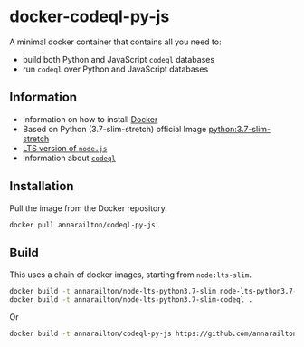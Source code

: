 # docker-codeql-py-js

A minimal docker container that contains all you need to:

* build both Python and JavaScript `codeql` databases 
* run `codeql` over Python and JavaScript databases

## Information

* Information on how to install [Docker](https://www.docker.com/)
* Based on Python (3.7-slim-stretch) official Image [python:3.7-slim-stretch](https://hub.docker.com/_/python/) 
* [LTS version of `node.js`](https://hub.docker.com/_/node)
* Information about [`codeql`](https://securitylab.github.com/tools/codeql)

## Installation

Pull the image from the Docker repository.

```bash
docker pull annarailton/codeql-py-js
```

## Build

This uses a chain of docker images, starting from `node:lts-slim`. 
```bash
docker build -t annarailton/node-lts-python3.7-slim node-lts-python3.7-slim
docker build -t annarailton/node-lts-python3.7-slim-codeql .
```

Or 
```bash
docker build -t annarailton/codeql-py-js https://github.com/annarailton/docker-codeql-py-js.git
```
